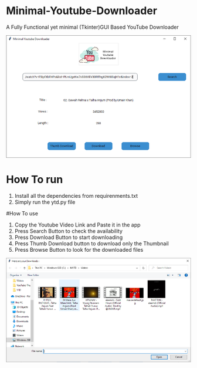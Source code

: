 # Minimal-Youtube-Downloader
A Fully Functional yet minimal (Tkinter)GUI Based YouTube Downloader

![Preview](img/121.PNG)

# How To run
1. Install all the dependencies from requirenments.txt
2. Simply run the ytd.py file


#How To use
1. Copy the Youtube Video Link and Paste it in the app
2. Press Search Button to check the availability
3. Press Download Button to start downloading
4. Press Thumb Download button to download only the Thumbnail
5. Press Browse Button to look for the downloaded files
 
![Preview](img/122.PNG)
